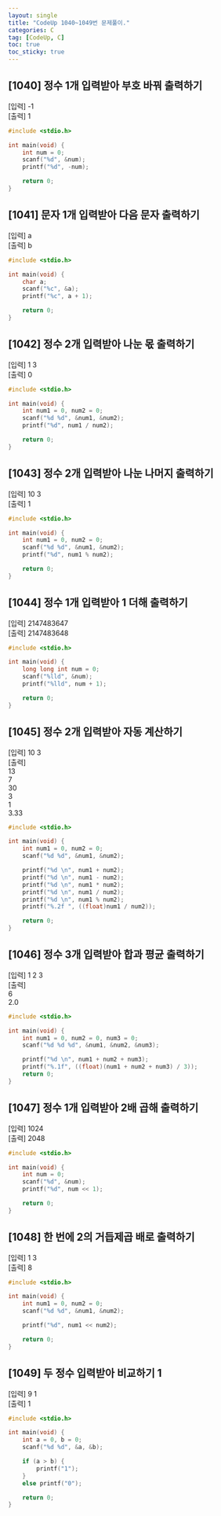 ```yaml
---
layout: single
title: "CodeUp 1040~1049번 문제풀이."
categories: C
tag: [CodeUp, C]
toc: true
toc_sticky: true
---
```


## [1040] 정수 1개 입력받아 부호 바꿔 출력하기  
[입력] -1  
[출력] 1  
```c
#include <stdio.h>

int main(void) {
	int num = 0;
	scanf("%d", &num);
	printf("%d", -num);

	return 0;
}

```  
## [1041] 문자 1개 입력받아 다음 문자 출력하기  
[입력] a  
[출력] b  
```c
#include <stdio.h>

int main(void) {
	char a;
	scanf("%c", &a);
	printf("%c", a + 1);

	return 0;
}

```  
## [1042] 정수 2개 입력받아 나눈 몫 출력하기  
[입력] 1 3  
[출력] 0  
```c
#include <stdio.h>

int main(void) {
	int num1 = 0, num2 = 0;
	scanf("%d %d", &num1, &num2);
	printf("%d", num1 / num2);

	return 0;
}

```  
## [1043] 정수 2개 입력받아 나눈 나머지 출력하기  
[입력] 10 3  
[출력] 1  
```c
#include <stdio.h>

int main(void) {
	int num1 = 0, num2 = 0;
	scanf("%d %d", &num1, &num2);
	printf("%d", num1 % num2);

	return 0;
}

```  
## [1044] 정수 1개 입력받아 1 더해 출력하기  
[입력] 2147483647  
[출력] 2147483648  
```c
#include <stdio.h>

int main(void) {
	long long int num = 0;
	scanf("%lld", &num);
	printf("%lld", num + 1);

	return 0;
}

```  
## [1045] 정수 2개 입력받아 자동 계산하기  
[입력] 10 3  
[출력]  
13  
7  
30  
3  
1  
3.33  
```c
#include <stdio.h>

int main(void) {
	int num1 = 0, num2 = 0;
	scanf("%d %d", &num1, &num2);

	printf("%d \n", num1 + num2);
	printf("%d \n", num1 - num2);
	printf("%d \n", num1 * num2);
	printf("%d \n", num1 / num2);
	printf("%d \n", num1 % num2);
	printf("%.2f ", ((float)num1 / num2));

	return 0;
}

```  
## [1046] 정수 3개 입력받아 합과 평균 출력하기  
[입력] 1 2 3  
[출력]  
6  
2.0  
```c
#include <stdio.h>

int main(void) {
	int num1 = 0, num2 = 0, num3 = 0;
	scanf("%d %d %d", &num1, &num2, &num3);

	printf("%d \n", num1 + num2 + num3);
	printf("%.1f", ((float)(num1 + num2 + num3) / 3));
	return 0;
}

```  
## [1047] 정수 1개 입력받아 2배 곱해 출력하기  
[입력] 1024  
[출력] 2048  
```c
#include <stdio.h>

int main(void) {
	int num = 0;
	scanf("%d", &num);
	printf("%d", num << 1);

	return 0;
}

```  
## [1048] 한 번에 2의 거듭제곱 배로 출력하기  
[입력] 1 3  
[출력] 8  
```c
#include <stdio.h>

int main(void) {
	int num1 = 0, num2 = 0;
	scanf("%d %d", &num1, &num2);

	printf("%d", num1 << num2);

	return 0;
}

```  
## [1049] 두 정수 입력받아 비교하기 1  
[입력] 9 1  
[출력] 1  
```c
#include <stdio.h>

int main(void) {
	int a = 0, b = 0;
	scanf("%d %d", &a, &b);

	if (a > b) {
		printf("1");
	}
	else printf("0");

	return 0;
}

```   